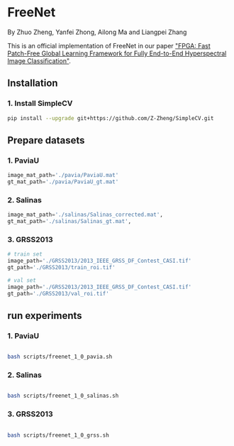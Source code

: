 # FreeNet
By Zhuo Zheng, Yanfei Zhong, Ailong Ma and Liangpei Zhang

This is an official implementation of FreeNet in our paper ["FPGA: Fast Patch-Free Global Learning Framework for Fully End-to-End Hyperspectral Image Classification"]().

## Installation

### 1. Install SimpleCV

```bash
pip install --upgrade git+https://github.com/Z-Zheng/SimpleCV.git
```

## Prepare datasets

### 1. PaviaU
```python
image_mat_path='./pavia/PaviaU.mat'
gt_mat_path='./pavia/PaviaU_gt.mat'
```

### 2. Salinas
```python
image_mat_path='./salinas/Salinas_corrected.mat',
gt_mat_path='./salinas/Salinas_gt.mat',
```

### 3. GRSS2013
```python
# train set
image_path='./GRSS2013/2013_IEEE_GRSS_DF_Contest_CASI.tif'
gt_path='./GRSS2013/train_roi.tif'

# val set
image_path='./GRSS2013/2013_IEEE_GRSS_DF_Contest_CASI.tif'
gt_path='./GRSS2013/val_roi.tif'
```


## run experiments

### 1. PaviaU
```bash

bash scripts/freenet_1_0_pavia.sh

```

### 2. Salinas
```bash

bash scripts/freenet_1_0_salinas.sh

```

### 3. GRSS2013
```bash

bash scripts/freenet_1_0_grss.sh

```